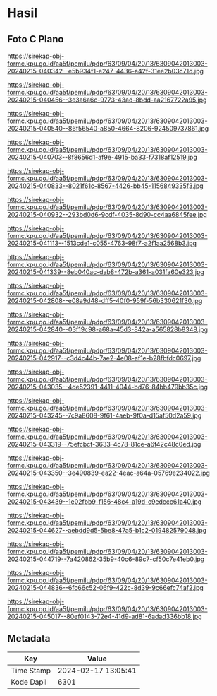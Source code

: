 # Hasil

## Foto C Plano

https://sirekap-obj-formc.kpu.go.id/aa5f/pemilu/pdpr/63/09/04/20/13/6309042013003-20240215-040342--e5b934f1-e247-4436-a42f-31ee2b03c71d.jpg

https://sirekap-obj-formc.kpu.go.id/aa5f/pemilu/pdpr/63/09/04/20/13/6309042013003-20240215-040456--3e3a6a6c-9773-43ad-8bdd-aa2167722a95.jpg

https://sirekap-obj-formc.kpu.go.id/aa5f/pemilu/pdpr/63/09/04/20/13/6309042013003-20240215-040540--86f56540-a850-4664-8206-924509737861.jpg

https://sirekap-obj-formc.kpu.go.id/aa5f/pemilu/pdpr/63/09/04/20/13/6309042013003-20240215-040703--8f8656d1-af9e-4915-ba33-f7318af12519.jpg

https://sirekap-obj-formc.kpu.go.id/aa5f/pemilu/pdpr/63/09/04/20/13/6309042013003-20240215-040833--8021f61c-8567-4426-bb45-1156849335f3.jpg

https://sirekap-obj-formc.kpu.go.id/aa5f/pemilu/pdpr/63/09/04/20/13/6309042013003-20240215-040932--293bd0d6-9cdf-4035-8d90-cc4aa6845fee.jpg

https://sirekap-obj-formc.kpu.go.id/aa5f/pemilu/pdpr/63/09/04/20/13/6309042013003-20240215-041113--1513cde1-c055-4763-98f7-a2f1aa2568b3.jpg

https://sirekap-obj-formc.kpu.go.id/aa5f/pemilu/pdpr/63/09/04/20/13/6309042013003-20240215-041339--8eb040ac-dab8-472b-a361-a031fa60e323.jpg

https://sirekap-obj-formc.kpu.go.id/aa5f/pemilu/pdpr/63/09/04/20/13/6309042013003-20240215-042808--e08a9d48-dff5-40f0-959f-56b330621f30.jpg

https://sirekap-obj-formc.kpu.go.id/aa5f/pemilu/pdpr/63/09/04/20/13/6309042013003-20240215-042840--03f19c98-a68a-45d3-842a-a565828b8348.jpg

https://sirekap-obj-formc.kpu.go.id/aa5f/pemilu/pdpr/63/09/04/20/13/6309042013003-20240215-042917--c3d4c44b-7ae2-4e08-af1e-b28fbfdc0697.jpg

https://sirekap-obj-formc.kpu.go.id/aa5f/pemilu/pdpr/63/09/04/20/13/6309042013003-20240215-043035--4de52391-4411-4044-bd76-84bb479bb35c.jpg

https://sirekap-obj-formc.kpu.go.id/aa5f/pemilu/pdpr/63/09/04/20/13/6309042013003-20240215-043245--7c9a8608-9f61-4aeb-9f0a-d15af50d2a59.jpg

https://sirekap-obj-formc.kpu.go.id/aa5f/pemilu/pdpr/63/09/04/20/13/6309042013003-20240215-043319--75efcbcf-3633-4c78-81ce-a6f42c48c0ed.jpg

https://sirekap-obj-formc.kpu.go.id/aa5f/pemilu/pdpr/63/09/04/20/13/6309042013003-20240215-043350--3e490839-ea22-4eac-a64a-05769e234022.jpg

https://sirekap-obj-formc.kpu.go.id/aa5f/pemilu/pdpr/63/09/04/20/13/6309042013003-20240215-043439--1e02fbb9-f156-48c4-a19d-c9edccc61a40.jpg

https://sirekap-obj-formc.kpu.go.id/aa5f/pemilu/pdpr/63/09/04/20/13/6309042013003-20240215-044627--aebdd9d5-5be8-47a5-b1c2-019482579048.jpg

https://sirekap-obj-formc.kpu.go.id/aa5f/pemilu/pdpr/63/09/04/20/13/6309042013003-20240215-044719--7a420862-35b9-40c6-89c7-cf50c7e41eb0.jpg

https://sirekap-obj-formc.kpu.go.id/aa5f/pemilu/pdpr/63/09/04/20/13/6309042013003-20240215-044836--6fc66c52-06f9-422c-8d39-9c66efc74af2.jpg

https://sirekap-obj-formc.kpu.go.id/aa5f/pemilu/pdpr/63/09/04/20/13/6309042013003-20240215-045017--80ef0143-72e4-41d9-ad81-6adad336bb18.jpg


## Metadata

| Key        | Value               |
| ---------- | ------------------- |
| Time Stamp | 2024-02-17 13:05:41 |
| Kode Dapil | 6301                |



